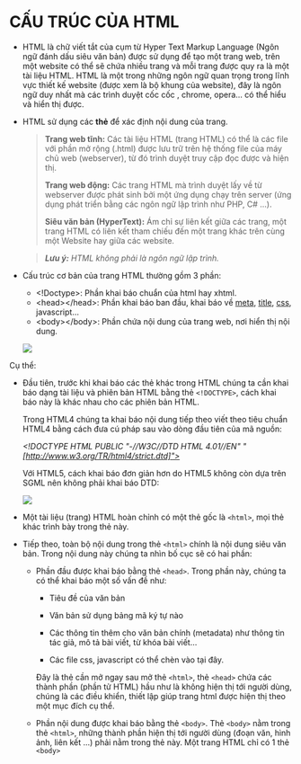 # **CẤU TRÚC CỦA HTML**

- HTML là chữ viết tắt của cụm từ Hyper Text Markup Language (Ngôn ngữ đánh dấu siêu văn bản) được sử dụng để tạo một trang web, trên một website có thể sẽ chứa nhiều trang và mỗi trang được quy ra là một tài liệu HTML. HTML là một trong những ngôn ngữ quan trọng trong lĩnh vực thiết kế website (được xem là bộ khung của website), đây là ngôn ngữ duy nhất mà các trình duyệt cốc cốc , chrome, opera… có thể hiểu và hiển thị được.
- HTML sử dụng các **thẻ** để xác định nội dung của trang.

  > **Trang web tĩnh:** Các tài liệu HTML (trang HTML) có thể là các file với phần mở rộng (.html) được lưu trữ trên hệ thống file của máy chủ web (webserver), từ đó trình duyệt truy cập đọc được và hiện thị.
  >
  > **Trang web động:** Các trang HTML mà trình duyệt lấy về từ webserver được phát sinh bởi một ứng dụng chạy trên server (ứng dụng phát triển bằng các ngôn ngữ lập trình như PHP, C# ...).
  >
  > **Siêu văn bản (HyperText):** Ám chỉ sự liên kết giữa các trang, một trang HTML có liên kết tham chiếu đến một trang khác trên cùng một Website hay giữa các website.

  > **_Lưu ý:_** _HTML không phải là ngôn ngữ lập trình._

- Cấu trúc cơ bản của trang HTML thường gồm 3 phần:

  - \<!Doctype>: Phần khai báo chuẩn của html hay xhtml.
  - \<head>\</head>: Phần khai báo ban đầu, khai báo về [meta](https://hocwebchuan.com/reference/tag/tag_meta.php), [title](https://hocwebchuan.com/reference/tag/tag_title.php), [css](https://hocwebchuan.com/tutorial/tut_css.php), javascript…
  - \<body>\</body>: Phần chứa nội dung của trang web, nơi hiển thị nội dung.

  ![](https://lh3.googleusercontent.com/WQxv00RpcjiEw_eij60G4_g54afFUZEsedAg8Wg8DmvfBWaQiUcHxUaiaTa0naj4UH5YI4obfIb3LW6j3tOUOr7ax4uLth6K2YrWh2jnI93LY38vYNeYtqgaeF-TVBDdH-m3BQUWpBjddwNO8w)

Cụ thể:

- Đầu tiên, trước khi khai báo các thẻ khác trong HTML chúng ta cần khai báo dạng tài liệu và phiên bản HTML bằng thẻ `<!DOCTYPE>`, cách khai báo này là khác nhau cho các phiên bản HTML.

  Trong HTML4 chúng ta khai báo nội dung tiếp theo viết theo tiêu chuẩn HTML4 bằng cách đưa cú pháp sau vào dòng đầu tiên của mã nguồn:

  _\<!DOCTYPE HTML PUBLIC "-//W3C//DTD HTML 4.01//EN" \"[http://www.w3.org/TR/html4/strict.dtd]">_

  Với HTML5, cách khai báo đơn giản hơn do HTML5 không còn dựa trên SGML nên không phải khai báo DTD:

  ![](https://lh3.googleusercontent.com/bZcVaG1WDK-tBbdfVRhPIVL99xnsd72Yvc80ApsJASGjpb_FSkwOxPeL5OQ22Hh7MbBdKJF-vW5nK6U3VtbT1rnIVQdOXNlGYPEl0iVnW5Sgjhqrgb06ozf4IZQh7zSqy_IBDXjyA68-3O7aCw)

- Một tài liệu (trang) HTML hoàn chỉnh có một thẻ gốc là `<html>`, mọi thẻ khác trình bày trong thẻ <html> này.
- Tiếp theo, toàn bộ nội dung trong thẻ `<html>` chính là nội dung siêu văn bản. Trong nội dung này chúng ta nhìn bố cục sẽ có hai phần:

  - Phần đầu được khai báo bằng thẻ `<head>`. Trong phần này, chúng ta có thể khai báo một số vấn đề như:

    - Tiêu đề của văn bản

    - Văn bản sử dụng bảng mã ký tự nào

    - Các thông tin thêm cho văn bản chính (metadata) như thông tin tác giả, mô tả bài viết, từ khóa bài viết…

    - Các file css, javascript có thể chèn vào tại đây.

    Đây là thẻ cần mở ngay sau mở thẻ `<html>`, thẻ `<head>` chứa các thành phần (phần tử HTML) hầu như là không hiện thị tới người dùng, chúng là các điều khiển, thiết lập giúp trang html được hiện thị theo một mục đích cụ thể.

  - Phần nội dung được khai báo bằng thẻ `<body>`. Thẻ `<body>` nằm trong thẻ `<html>`, những thành phần hiện thị tới người dùng (đoạn văn, hình ảnh, liên kết ...) phải nằm trong thẻ này. Một trang HTML chỉ có 1 thẻ `<body>`
